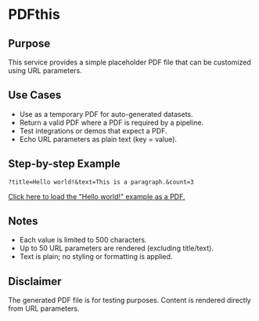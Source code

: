 # PDFthis

## Purpose
This service provides a simple placeholder PDF file that can be customized using URL
parameters.

## Use Cases
- Use as a temporary PDF for auto-generated datasets.
- Return a valid PDF where a PDF is required by a pipeline.
- Test integrations or demos that expect a PDF.
- Echo URL parameters as plain text (key = value).

## Step-by-step Example
`?title=Hello world!&text=This is a paragraph.&count=3`

[Click here to load the "Hello world!" example as a PDF.](https://pdfthis.timers.workers.dev/?title=Hello%20world!&text=This%20is%20a%20paragraph.&count=3)

## Notes
- Each value is limited to 500 characters.
- Up to 50 URL parameters are rendered (excluding title/text).
- Text is plain; no styling or formatting is applied.

## Disclaimer
The generated PDF file is for testing purposes. Content is rendered directly from URL parameters.

